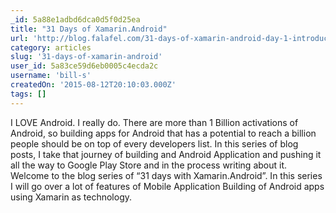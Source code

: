 ```yaml
---
_id: 5a88e1adbd6dca0d5f0d25ea
title: "31 Days of Xamarin.Android"
url: 'http://blog.falafel.com/31-days-of-xamarin-android-day-1-introduction-and-installation/'
category: articles
slug: '31-days-of-xamarin-android'
user_id: 5a83ce59d6eb0005c4ecda2c
username: 'bill-s'
createdOn: '2015-08-12T20:10:03.000Z'
tags: []
---
```


I LOVE Android. I really do. There are more than 1 Billion activations of Android, so building apps for Android that has a potential to reach a billion people should be on top of every developers list. In this series of blog posts, I take that journey of building and Android Application and pushing it all the way to Google Play Store and in the process writing about it.
Welcome to the blog series of “31 days with Xamarin.Android”. In this series I will go over a lot of features of Mobile Application Building of Android apps using Xamarin as technology.
